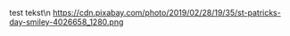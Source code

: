 test tekst\n
https://cdn.pixabay.com/photo/2019/02/28/19/35/st-patricks-day-smiley-4026658_1280.png
